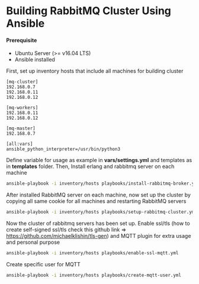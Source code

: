 # Building RabbitMQ Cluster Using Ansible

#### Prerequisite
- Ubuntu Server (>= v16.04 LTS)
- Ansible installed

First, set up inventory hosts that include all machines for building cluster
```
[mq-cluster]
192.168.0.7
192.168.0.11
192.168.0.12

[mq-workers]
192.168.0.11
192.168.0.12

[mq-master]
192.168.0.7

[all:vars]
ansible_python_interpreter=/usr/bin/python3
```

 Define variable for usage as example in __vars/settings.yml__ and templates as in __templates__ folder. Then, Install erlang and rabbitmq server on each machine
```bash
ansible-playbook -i inventory/hosts playbooks/install-rabbitmq-broker.yml
```

After installed RabbitMQ server on each machine, now set up the cluster by copying all same cookie for all machines and restarting RabbitMQ servers
```bash
ansible-playbook -i inventory/hosts playbooks/setup-rabbitmq-cluster.yml
```

Now the cluster of rabbitmq servers has been set up. Enable ssl/tls (how to create self-signed ssl/tls check this github link => https://github.com/michaelklishin/tls-gen) and MQTT plugin for extra usage and personal purpose
```bash
ansible-playbook -i inventory/hosts playbooks/enable-ssl-mqtt.yml
```

Create specific user for MQTT
```bash
ansible-playbook -i inventory/hosts playbooks/create-mqtt-user.yml
```



